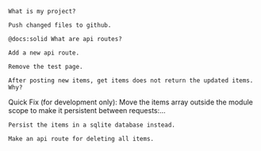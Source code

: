 `What is my project?`

`Push changed files to github.`

`@docs:solid What are api routes?`

`Add a new api route.`

`Remove the test page.`

`After posting new items, get items does not return the updated items. Why?`

Quick Fix (for development only): Move the items array outside the module scope to make it persistent between requests:...

`Persist the items in a sqlite database instead.`

`Make an api route for deleting all items.`
